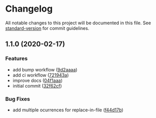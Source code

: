 # Changelog

All notable changes to this project will be documented in this file. See [standard-version](https://github.com/conventional-changelog/standard-version) for commit guidelines.

## 1.1.0 (2020-02-17)


### Features

* add bump workflow ([9d2aaaa](https://github.com/rjlopezdev/nestjs-lib-starter/commit/9d2aaaa4562de76da389d5c1d1d88d4e658c9450))
* add ci workflow ([721943a](https://github.com/rjlopezdev/nestjs-lib-starter/commit/721943a1fc32f05f19e7262b855da835ad160a70))
* improve docs ([04f1aaa](https://github.com/rjlopezdev/nestjs-lib-starter/commit/04f1aaa9c10968192e0a83a88269c89029f385fd))
* initial commit ([32f62cf](https://github.com/rjlopezdev/nestjs-lib-starter/commit/32f62cf26b3976fcd8c805e627fce9dc561e977a))


### Bug Fixes

* add multiple ocurrences for replace-in-file ([f44d17b](https://github.com/rjlopezdev/nestjs-lib-starter/commit/f44d17bb4d52f50599e237653bf123dfc2450438))
